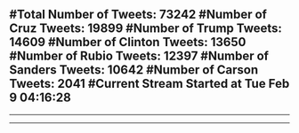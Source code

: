 #Total Number of Tweets: 73242 
#Number of Cruz Tweets: 19899
#Number of Trump Tweets: 14609
#Number of Clinton Tweets: 13650
#Number of Rubio Tweets: 12397
#Number of Sanders Tweets: 10642
#Number of Carson Tweets: 2041
#Current Stream Started at Tue Feb  9 04:16:28
---
---
---
